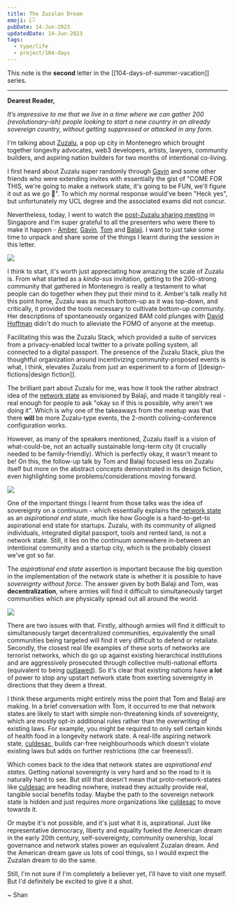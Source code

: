 ```yaml
---
title: The Zuzalan Dream
emoji: 🏳
pubDate: 14-Jun-2023
updatedDate: 14-Jun-2023
tags:
  - type/life
  - project/104-days
---
```


This note is the **second** letter in the [[104-days-of-summer-vacation]] series.

---

**Dearest Reader,**

_It’s impressive to me that we live in a time where we can gather 200 (revolutionary-ish) people looking to start a new country in an already sovereign country, without getting suppressed or attacked in any form._

I'm talking about [Zuzalu](https://zuzalu.city/), a pop up city in Montenegro which brought together longevity advocates, web3 developers, artists, lawyers, community builders, and aspiring nation builders for two months of intentional co-living.

I first heard about Zuzalu super randomly through [Gavin](https://twitter.com/consigli3re) and some other friends who were extending invites with essentially the gist of "COME FOR THIS, we're going to make a network state, it's going to be FUN, we'll figure it out as we go 🤪". To which my normal response would've been "Heck yes", but unfortunately my UCL degree and the associated exams did not concur.

Nevertheless, today, I went to watch the [post-Zuzalu sharing meeting](https://www.meetup.com/network-state-singapore-meetup/events/294013369) in Singapore and I'm super grateful to all the presenters who were there to make it happen - [Amber](https://twitter.com/stray_true), [Gavin](https://twitter.com/consigli3re), [Tom](https://twitter.com/_TomHoward) and [Balaji](https://twitter.com/balajis). I want to just take some time to unpack and share some of the things I learnt during the session in this letter.

![](https://files.solderneer.me/blog/the-zuzalan-dream-2/1.jpg)

I think to start, it's worth just appreciating how amazing the scale of Zuzalu is. From what started as a _kinda-sus_ invitation, getting to the 200-strong community that gathered in Montenegro is really a testament to what people can do together when they put their mind to it. Amber's talk really hit this point home, Zuzalu was as much bottom-up as it was top-down, and critically, it provided the tools necessary to cultivate bottom-up community. Her descriptions of spontaneously organized 8AM cold plunges with [David Hoffman](https://twitter.com/TrustlessState) didn't do much to alleviate the FOMO of anyone at the meetup.

Facilitating this was the Zuzalu Stack, which provided a suite of services from a privacy-enabled local twitter to a private polling system, all connected to a digital passport. The presence of the Zuzalu Stack, plus the thoughtful organization around incentivizing community-proposed events is what, I think, elevates Zuzalu from just an experiment to a form of [[design-fictions|design fiction]].

The brilliant part about Zuzalu for me, was how it took the rather abstract idea of the [network state](https://thenetworkstate.com/) as envisioned by Balaji, and made it tangibly real - real enough for people to ask "okay so if this is possible, why aren't we doing it". Which is why one of the takeaways from the meetup was that there **will** be more Zuzalu-type events, the 2-month coliving-conference configuration works.

However, as many of the speakers mentioned, Zuzalu itself is a vision of what-could-be, not an actually sustainable long-term city (it crucially needed to be family-friendly). Which is perfectly okay, it wasn't meant to be! On this, the follow-up talk by Tom and Balaji focused less on Zuzalu itself but more on the abstract concepts demonstrated in its design fiction, even highlighting some problems/considerations moving forward.

![](https://files.solderneer.me/blog/the-zuzalan-dream-2/2.jpg)

One of the important things I learnt from those talks was the idea of sovereignty on a continuum - which essentially explains the [network state](https://thenetworkstate.com/preorder-the-network-state/) as an _aspirational end state_, much like how Google is a hard-to-get-to aspirational end state for startups. Zuzalu, with its community of aligned individuals, integrated digital passport, tools and rented land, is not a network state. Still, it lies on the continuum somewhere in-between an intentional community and a startup city, which is the probably closest we've got so far.

The _aspirational end state_ assertion is important because the big question in the implementation of the network state is whether it is possible to have _sovereignty without force_. The answer given by both Balaji and Tom, was **decentralization**, where armies will find it difficult to simultaneously target communities which are physically spread out all around the world.

![](https://files.solderneer.me/blog/the-zuzalan-dream-2/3.jpg)

There are two issues with that. Firstly, although armies will find it difficult to simultaneously target decentralized communities, equivalently the small communities being targeted will find it very difficult to defend or retaliate. Secondly, the closest real life examples of these sorts of networks are terrorist networks, which do go up against existing hierarchical institutions and are aggressively prosecuted through collective multi-national efforts (equivalent to being [outlawed](https://en.wikipedia.org/wiki/Outlaw)). So it's clear that existing nations have **a lot** of power to stop any upstart network state from exerting sovereignty in directions that they deem a threat.

I think these arguments might entirely miss the point that Tom and Balaji are making. In a brief conversation with Tom, it occurred to me that network states are likely to start with simple non-threatening kinds of sovereignty, which are mostly opt-in additional rules rather than the overwriting of existing laws. For example, you might be required to only sell certain kinds of health food in a longevity network state. A real-life aspiring network state, [culdesac](https://culdesac.com/), builds car-free neighbourhoods which doesn't violate existing laws but adds on further restrictions (the car freeness!).

Which comes back to the idea that network states are _aspirational end states_. Getting national sovereignty is very hard and so the road to it is naturally hard to see. But still that doesn't mean that proto-network-states like [culdesac](https://culdesac.com/) are heading nowhere, instead they actually provide real, tangible social benefits today. Maybe the path to the sovereign network state is hidden and just requires more organizations like [culdesac](https://culdesac.com/) to move towards it.

Or maybe it's not possible, and it's just what it is, aspirational. Just like representative democracy, liberty and equality fueled the American dream in the early 20th century, self-sovereignty, community ownership, local governance and network states power an equivalent Zuzalan dream. And the American dream gave us lots of cool things, so I would expect the Zuzalan dream to do the same.

Still, I'm not sure if I'm completely a believer yet, I'll have to visit one myself. But I'd definitely be excited to give it a shot.

~ Shan